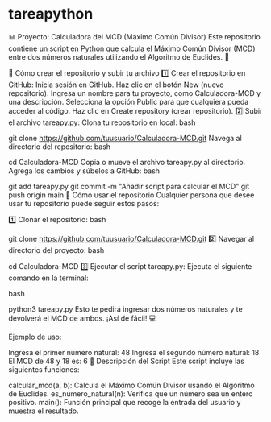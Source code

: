 # tareapython
📊 Proyecto: Calculadora del MCD (Máximo Común Divisor)
Este repositorio contiene un script en Python que calcula el Máximo Común Divisor (MCD) entre dos números naturales utilizando el Algoritmo de Euclides. 🧮

🚀 Cómo crear el repositorio y subir tu archivo
1️⃣ Crear el repositorio en GitHub:
Inicia sesión en GitHub.
Haz clic en el botón New (nuevo repositorio).
Ingresa un nombre para tu proyecto, como Calculadora-MCD y una descripción.
Selecciona la opción Public para que cualquiera pueda acceder al código.
Haz clic en Create repository (crear repositorio).
2️⃣ Subir el archivo tareapy.py:
Clona tu repositorio en local:
bash

git clone https://github.com/tuusuario/Calculadora-MCD.git
Navega al directorio del repositorio:
bash

cd Calculadora-MCD
Copia o mueve el archivo tareapy.py al directorio.
Agrega los cambios y súbelos a GitHub:
bash

git add tareapy.py
git commit -m "Añadir script para calcular el MCD"
git push origin main
👥 Cómo usar el repositorio
Cualquier persona que desee usar tu repositorio puede seguir estos pasos:

1️⃣ Clonar el repositorio:
bash

git clone https://github.com/tuusuario/Calculadora-MCD.git
2️⃣ Navegar al directorio del proyecto:
bash

cd Calculadora-MCD
3️⃣ Ejecutar el script tareapy.py:
Ejecuta el siguiente comando en la terminal:

bash

python3 tareapy.py
Esto te pedirá ingresar dos números naturales y te devolverá el MCD de ambos. ¡Así de fácil! 💻

Ejemplo de uso:

Ingresa el primer número natural: 48
Ingresa el segundo número natural: 18
El MCD de 48 y 18 es: 6
📄 Descripción del Script
Este script incluye las siguientes funciones:

calcular_mcd(a, b): Calcula el Máximo Común Divisor usando el Algoritmo de Euclides.
es_numero_natural(n): Verifica que un número sea un entero positivo.
main(): Función principal que recoge la entrada del usuario y muestra el resultado.
